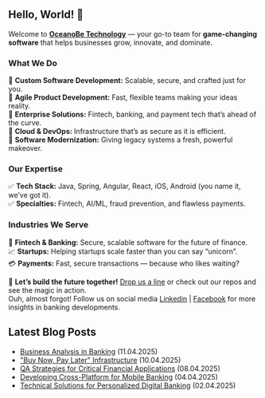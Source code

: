 ## Hello, World! :wave:

Welcome to **[OceanoBe Technology][1]** — your go-to team for **game-changing software** that helps businesses grow, innovate, and dominate.

### What We Do
🔹 **Custom Software Development:** Scalable, secure, and crafted just for you.\
🔹 **Agile Product Development:** Fast, flexible teams making your ideas reality.\
🔹 **Enterprise Solutions:** Fintech, banking, and payment tech that’s ahead of the curve.\
🔹 **Cloud & DevOps:** Infrastructure that’s as secure as it is efficient.\
🔹 **Software Modernization:** Giving legacy systems a fresh, powerful makeover.
 
### Our Expertise
✅ **Tech Stack:** Java, Spring, Angular, React, iOS, Android (you name it, we’ve got it).\
✅ **Specialties:** Fintech, AI/ML, fraud prevention, and flawless payments.
 
### Industries We Serve
🏦 **Fintech & Banking:** Secure, scalable software for the future of finance.\
📈 **Startups:** Helping startups scale faster than you can say “unicorn”.\
💳 **Payments:** Fast, secure transactions — because who likes waiting?
 
📩 **Let’s build the future together!** [Drop us a line][1] or check out our repos and see the magic in action.\
Ouh, almost forgot! Follow us on social media [Linkedin][2] | [Facebook][3] for more insights in banking developments.


[1]: https://oceanobe.com
[2]: https://www.linkedin.com/company/oceanobe-technology/
[3]: https://www.facebook.com/oceanobe/

## Latest Blog Posts
- [Business Analysis in Banking](https://oceanobe.com/news/business-analysis-in-banking/1519) (11.04.2025)
- ["Buy Now, Pay Later" Infrastructure](https://oceanobe.com/news/%22buy-now,-pay-later%22-infrastructure/1517) (10.04.2025)
- [QA Strategies for Critical Financial Applications](https://oceanobe.com/news/qa-strategies-for-critical-financial-applications/1514) (08.04.2025)
- [Developing Cross-Platform for Mobile Banking](https://oceanobe.com/news/developing-cross-platform-for-mobile-banking/1507) (04.04.2025)
- [Technical Solutions for Personalized Digital Banking](https://oceanobe.com/news/technical-solutions-for-personalized-digital-banking/1505) (02.04.2025)
